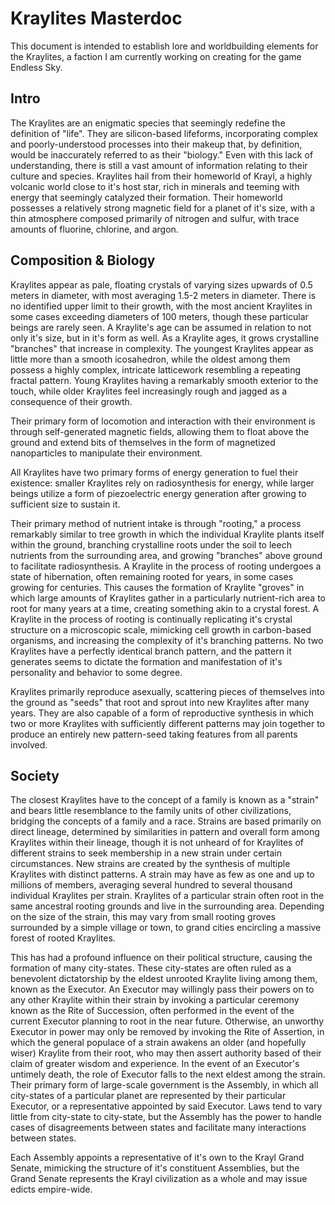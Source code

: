 # Kraylites Masterdoc
This document is intended to establish lore and worldbuilding elements for the Kraylites, a faction I am currently working on creating for the game Endless Sky.
## Intro
The Kraylites are an enigmatic species that seemingly redefine the definition of "life". They are silicon-based lifeforms, incorporating complex and poorly-understood processes into their makeup that, by definition, would be inaccurately referred to as their "biology." Even with this lack of understanding, there is still a vast amount of information relating to their culture and species.
Kraylites hail from their homeworld of Krayl, a highly volcanic world close to it's host star, rich in minerals and teeming with energy that seemingly catalyzed their formation. Their homeworld possesses a relatively strong magnetic field for a planet of it's size, with a thin atmosphere composed primarily of nitrogen and sulfur, with trace amounts of fluorine, chlorine, and argon.
## Composition & Biology
Kraylites appear as pale, floating crystals of varying sizes upwards of 0.5 meters in diameter, with most averaging 1.5-2 meters in diameter. There is no identified upper limit to their growth, with the most ancient Kraylites in some cases exceeding diameters of 100 meters, though these particular beings are rarely seen. 
A Kraylite's age can be assumed in relation to not only it's size, but in it's form as well. As a Kraylite ages, it grows crystalline "branches" that increase in complexity. The youngest Kraylites appear as little more than a smooth icosahedron, while the oldest among them possess a highly complex, intricate latticework resembling a repeating fractal pattern.
Young Kraylites having a remarkably smooth exterior to the touch, while older Kraylites feel increasingly rough and jagged as a consequence of their growth.

Their primary form of locomotion and interaction with their environment is through self-generated magnetic fields, allowing them to float above the ground and extend bits of themselves in the form of magnetized nanoparticles to manipulate their environment. 

All Kraylites have two primary forms of energy generation to fuel their existence: smaller Kraylites rely on radiosynthesis for energy, while larger beings utilize a form of piezoelectric energy generation after growing to sufficient size to sustain it. 

Their primary method of nutrient intake is through "rooting," a process remarkably similar to tree growth in which the individual Kraylite plants itself within the ground, branching crystalline roots under the soil to leech nutrients from the surrounding area, and growing "branches" above ground to facilitate radiosynthesis. A Kraylite in the process of rooting undergoes a state of hibernation, often remaining rooted for years, in some cases growing for centuries. 
This causes the formation of Kraylite "groves" in which large amounts of Kraylites gather in a particularly nutrient-rich area to root for many years at a time, creating something akin to a crystal forest.
A Kraylite in the process of rooting is continually replicating it's crystal structure on a microscopic scale, mimicking cell growth in carbon-based organisms, and increasing the complexity of it's branching patterns. No two Kraylites have a perfectly identical branch pattern, and the pattern it generates seems to dictate the formation and manifestation of it's personality and behavior to some degree.

Kraylites primarily reproduce asexually, scattering pieces of themselves into the ground as "seeds" that root and sprout into new Kraylites after many years. They are also capable of a form of reproductive synthesis in which two or more Kraylites with sufficiently different patterns may join together to produce an entirely new pattern-seed taking features from all parents involved.
## Society
The closest Kraylites have to the concept of a family is known as a "strain" and bears little resemblance to the family units of other civilizations, bridging the concepts of a family and a race. Strains are based primarily on direct lineage, determined by similarities in pattern and overall form among Kraylites within their lineage, though it is not unheard of for Kraylites of different strains to seek membership in a new strain under certain circumstances. 
New strains are created by the synthesis of multiple Kraylites with distinct patterns. A strain may have as few as one and up to millions of members, averaging several hundred to several thousand individual Kraylites per strain.
Kraylites of a particular strain often root in the same ancestral rooting grounds and live in the surrounding area. Depending on the size of the strain, this may vary from small rooting groves surrounded by a simple village or town, to grand cities encircling a massive forest of rooted Kraylites.

This has had a profound influence on their political structure, causing the formation of many city-states. These city-states are often ruled as a benevolent dictatorship by the eldest unrooted Kraylite living among them, known as the Executor. An Executor may willingly pass their powers on to any other Kraylite within their strain by invoking a particular ceremony known as the Rite of Succession, often performed in the event of the current Executor planning to root in the near future. 
Otherwise, an unworthy Executor in power may only be removed by invoking the Rite of Assertion, in which the general populace of a strain awakens an older (and hopefully wiser) Kraylite from their root, who may then assert authority based of their claim of greater wisdom and experience.
In the event of an Executor's untimely death, the role of Executor falls to the next eldest among the strain.
Their primary form of large-scale government is the Assembly, in which all city-states of a particular planet are represented by their particular Executor, or a representative appointed by said Executor. Laws tend to vary little from city-state to city-state, but the Assembly has the power to handle cases of disagreements between states and facilitate many interactions between states. 

Each Assembly appoints a representative of it's own to the Krayl Grand Senate, mimicking the structure of it's constituent Assemblies, but the Grand Senate represents the Krayl civilization as a whole and may issue edicts empire-wide.
